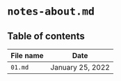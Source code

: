 # `notes-about.md`

## Table of contents

| File name | Date             |
| --------- | ---------------- |
| `01.md`   | January 25, 2022 |
